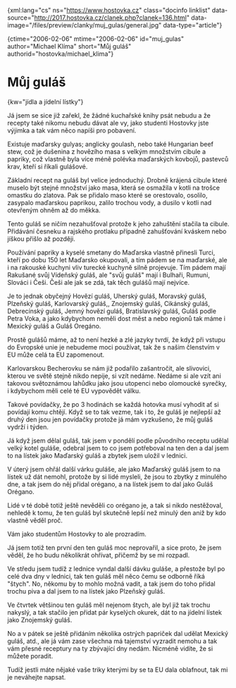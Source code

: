 
{xml:lang="cs" ns="https://www.hostovka.cz" class="docinfo linklist" data-source="http://2017.hostovka.cz/clanek.php?clanek=136.html" data-image="/files/preview/clanky/muj_gulas/general.jpg" data-type="article"}

{ctime="2006-02-06" mtime="2006-02-06" id="muj\_gulas" author="Michael Klíma" short="Můj guláš" authorid="hostovka/michael\_klima"}

# Můj guláš

<!-- generated attribute kw by user_udpatekw.sh on 2020-04-21, do not edit -->

{kw="jídla a jídelní lístky"}

Já jsem se sice již zařekl, že žádné kuchařské knihy psát nebudu a že recepty také nikomu nebudu dávat ale vy, jako studenti Hostovky jste výjimka a tak vám něco napíši pro pobavení.

Existuje maďarsky gulyas; anglicky goulash, nebo také Hungarian beef stew, což je dušenina z hovězího masa s velkým množstvím cibule a papriky, což vlastně byla více méně polévka maďarských kovbojů, pastevců krav, kteří si říkali gulášové.

Základní recept na guláš byl velice jednoduchý. Drobně krájená cibule které muselo být stejné množství jako masa, která se osmažila v kotli na trošce omastku do zlatova. Pak se přidalo maso které se orestovalo, osolilo, zasypalo maďarskou paprikou, zalilo trochou vody, a dusilo v kotli nad otevřeným ohněm až do měkka.

Tento guláš se ničím nezahušťoval protože k jeho zahuštění stačila ta cibule. Přidávání česneku a rajského protlaku případně zahušťování kváskem nebo jíškou přišlo až později.

Používání papriky a kyselé smetany do Maďarska vlastně přinesli Turci, kteří po dobu 150 let Maďarsko okupovali, a tím pádem se na maďarské, ale i na rakouské kuchyni vliv turecké kuchyně silně projevuje. Tím pádem mají Rakušané svůj Vídeňský guláš, ale "svůj guláš" mají i Bulhaři, Rumuni, Slováci i Češi. Češi ale jak se zdá, tak těch gulášů mají nejvíce.

Je to jednak obyčejný Hovězí guláš, Uherský guláš, Moravský guláš, Plzeňský guláš, Karlovarský guláš,, Znojemský guláš, Cikánský guláš, Debrecínský guláš, Jemný hovězí guláš, Bratislavský guláš, Guláš podle Petra Voka, a jako kdybychom neměli dost měst a nebo regionů tak máme i Mexický guláš a Guláš Oregáno.

Prostě gulášů máme, až to není hezké a zlé jazyky tvrdí, že když při vstupu do Evropské unie je nebudeme moci používat, tak že s našim členstvím v EU může celá ta EU zapomenout.

Karlovarskou Becherovku se nám již podařilo zašantročit, ale slivovici, kterou ve světě stejně nikdo nepije, si vzít nedáme. Nedáme si ale vzít ani takovou světoznámou lahůdku jako jsou utopenci nebo olomoucké syrečky, i kdybychom měli celé té EU vypovědět válku.

Takové povídačky, že po 3 hodinách se každá hotovka musí vyhodit ať si povídají komu chtějí. Když se to tak vezme, tak i to, že guláš je nejlepší až druhý den jsou jen povídačky protože já mám vyzkušeno, že můj guláš vydrží i týden.

Já když jsem dělal guláš, tak jsem v pondělí podle původního receptu udělal velký kotel guláše, odebral jsem to co jsem potřeboval na ten den a dal jsem to na lístek jako Maďarský guláš a zbytek jsem uložil v lednici.

V úterý jsem ohřál další várku guláše, ale jako Maďarský guláš jsem to na lístek už dát nemohl, protože by si lidé mysleli, že jsou to zbytky z minulého dne, a tak jsem do něj přidal orégano, a na lístek jsem to dal jako Guláš Orégano.

Lidé v té době totiž ještě nevěděli co orégano je, a tak si nikdo nestěžoval, nehledě k tomu, že ten guláš byl skutečně lepší než minulý den aniž by kdo vlastně věděl proč.

Vám jako studentům Hostovky to ale prozradím.

Já jsem totiž ten první den ten guláš moc neprovařil, a sice proto, že jsem věděl, že ho budu několikrát ohřívat, přičemž by se mi rozpadl.

Ve středu jsem tudíž z lednice vyndal další dávku guláše, a přestože byl po celé dva dny v lednici, tak ten guláš měl něco čemu se odborně říká "štych". No, někomu by to mohlo možná vadit, a tak jsem do toho přidal trochu piva a dal jsem to na lístek jako Plzeňský guláš.

Ve čtvrtek většinou ten guláš měl nejenom štych, ale byl již tak trochu nakyslý, a tak stačilo jen přidat pár kyselých okurek, dát to na jídelní lístek jako Znojemský guláš.

No a v pátek se ještě přidáním několika ostrých papriček dal udělat Mexický guláš, atd., ale já vám zase všechna má tajemství vyzradit nemohu a tak vám přesné receptury na ty zbývající dny nedám. Nicméně vidíte, že si můžete poradit.

Tudíž jestli máte nějaké vaše triky kterými by se ta EU dala oblafnout, tak mi je neváhejte napsat.

